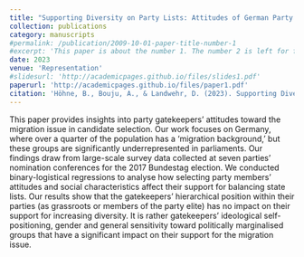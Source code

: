 ```yaml
---
title: "Supporting Diversity on Party Lists: Attitudes of German Party Gatekeepers towards Enhancing Immigrant Representation"
collection: publications
category: manuscripts
#permalink: /publication/2009-10-01-paper-title-number-1
#excerpt: 'This paper is about the number 1. The number 2 is left for future work.'
date: 2023
venue: 'Representation'
#slidesurl: 'http://academicpages.github.io/files/slides1.pdf'
paperurl: 'http://academicpages.github.io/files/paper1.pdf'
citation: 'Höhne, B., Bouju, A., & Landwehr, D. (2023). Supporting Diversity on Party Lists: Attitudes of German Party Gatekeepers towards Enhancing Immigrant Representation. Representation, 60(3), 395–414'
---
```


This paper provides insights into party gatekeepers’ attitudes toward the migration issue in candidate selection. Our work focuses on Germany, where over a quarter of the population has a ‘migration background,’ but these groups are significantly underrepresented in parliaments. Our findings draw from large-scale survey data collected at seven parties’ nomination conferences for the 2017 Bundestag election. We conducted binary-logistical regressions to analyse how selecting party members’ attitudes and social characteristics affect their support for balancing state lists. Our results show that the gatekeepers’ hierarchical position within their parties (as grassroots or members of the party elite) has no impact on their support for increasing diversity. It is rather gatekeepers’ ideological self-positioning, gender and general sensitivity toward politically marginalised groups that have a significant impact on their support for the migration issue.
